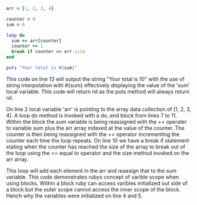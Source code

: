 ```ruby
arr = [1, 2, 3, 4]

counter = 0
sum = 0

loop do
  sum += arr[counter]
  counter += 1
  break if counter == arr.size
end 

puts "Your total is #{sum}"
```

This code on line 13 will output the string "Your total is 10" with the use of string interpolation with #{sum} effectively displaying the value of the 'sum' local variable. This code will return nil as the puts method will always return nil. 

 On line 2 local variable 'arr' is pointing to the array data collection of [1, 2, 3, 4]. A loop do method is invoked with a do..end block from lines 7 to 11. Within the block the sum variable is being reassigned with the += operater to variable sum plus the arr array indexed at the value of the counter. The counter is then being reassigned with the += operator incrementing the counter each time the loop repeats. On line 10 we have a break if statement stating when the counter has reached the size of the array to break out of the loop using the == equal to operator and the size method invoked on the arr array.

This loop will add each element in the arr and reassign that to the sum variable. This code demonstrates rubys concept of varible scope when using blocks. Within a block ruby can access varibles initialized out side of a block but the outer scope cannot access the inner scope of the block. Hench why the variables were initialized on line 4 and 5. 